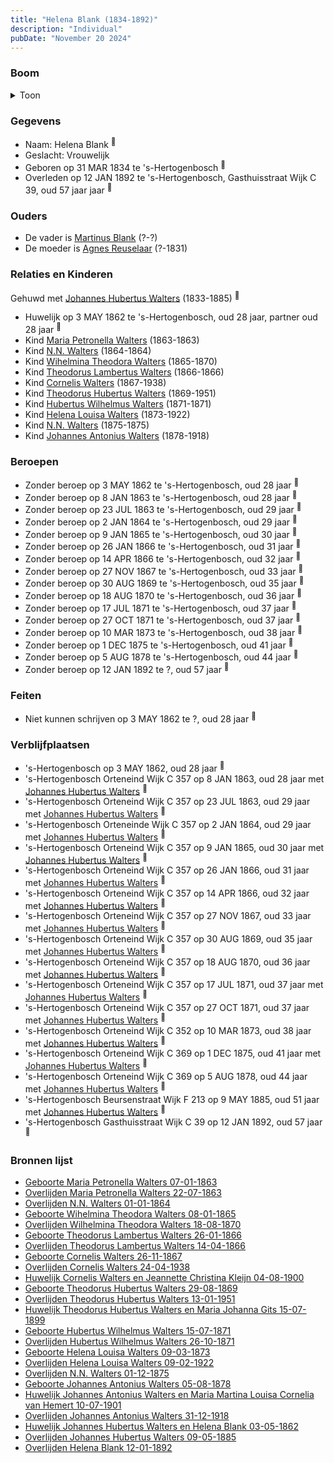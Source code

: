 ```yaml
---
title: "Helena Blank (1834-1892)"
description: "Individual"
pubDate: "November 20 2024"
---
```


### Boom
<details><summary>Toon</summary>

![test](https://www.plantuml.com/plantuml/svg/fPPjRzem4CVV-rDOxOk-Oie3UQfGMs2mhcefwjfLqpHL3l70mh6H7LIXYky-KvpGEW6Yx1tdut8_t_tjyvNCaCYMAGLoJjW22PJ264tcKy6NBEbpoWNC169IkJ3Bm8ma64w8c52y_OtJHRQ2AKvZBEHsIMPOO9wj5XXy-Eg48YdX6u0GzhX8i7YSaScSOIaxdHGHTd41NR06u0oEtrD9i8qukLE0X2qbx574vYSGIVZTikns2E7fm1rwmvxwwjjVWccoXftp6CMhbvXd6SNd5_0INdxmoVcIqXV4afU9u5B6NANNVrhdwRfJjGWVy59YYf3OvOjKlc5lu0xS_ytdsF37O0pjqBNXcMnTOv7nAMOnbvFP3gHp_egJXB3fvhFl64FBiZmBdb8odMKhJ2b_LIXheClHQkb_0CsxMz2HQa6vhD02UP9hJ353dqkh_B3eoV4jgqtSTHyskscNTtEq5hO3RxeZ5HqvLRN8EM_u3B5DOwwNIcYPKiCpeafdie0EeZfwKEcwJzysi6u3s4Zjz9SA3hsQVNDrWEyK3NIySWDtIYS8Zd4cL3vAKMcFaLL7Wu6kgDzaYuxgnzFjdkY2TFHbzALCPzVgG4xNI2q7WWkuPpB3D2LAreypp1CkAWhfr2bac6UhQFTnr50hBR0Ei6f2fUTRbEvHTkJMgQlZvxH-4zfshjIAw8AspuKI9gb0RDT47Dt_t2G9cYYp3RjZTSz4RbYheFjl2gyMRAJxvqTDwkbkkn5vDXo8nOvlHqNeHgPL_Qx5Ptlwe0OLG-HuCNrutt_S4xqsfiCjNn9PSOZyEeSeqjCXQ7RX3WSzLKMdSZWSl8o2UfVHrq5_0zVeX1y8NfS6LvTbd96gTjTwo7ZvRL8X_gEahaQDxCgZesU-VYuu7j3pTBUW1rTBJo73jWtRCMpNiDkVxS3ylcdxXXqOTWZqS6pzLW_G1BC_1PYUIwR30NeAc0uNw1lNTBI1lkSCHw2hvPKYjewexF21FZsc8m1QkQOZ1E0AiqGzq_y1)
</details>

### Gegevens
- Naam: Helena Blank <sup><a href="../s00101/" style="text-decoration:none" title="Huwelijk Theodorus Hubertus Walters en Maria Johanna Gits 15-07-1899">:link:</a></sup>
- Geslacht: Vrouwelijk
- Geboren op 31 MAR 1834 te 's-Hertogenbosch <sup><a href="../s00110/" style="text-decoration:none" title="Huwelijk Johannes Hubertus Walters en Helena Blank 03-05-1862">:link:</a></sup>
- Overleden op 12 JAN 1892 te 's-Hertogenbosch, Gasthuisstraat Wijk C 39, oud 57 jaar jaar <sup><a href="../s00129/" style="text-decoration:none" title="Overlijden Helena Blank 12-01-1892">:link:</a></sup>

### Ouders
- De vader is [Martinus Blank](../i00148/) (?-?)
- De moeder is [Agnes Reuselaar](../i00149/) (?-1831)

### Relaties en Kinderen

Gehuwd met [Johannes Hubertus Walters](../i00079/) (1833-1885) <sup><a href="../s00110/" style="text-decoration:none" title="Huwelijk Johannes Hubertus Walters en Helena Blank 03-05-1862">:link:</a></sup>
- Huwelijk op 3 MAY 1862 te 's-Hertogenbosch, oud 28 jaar, partner oud 28 jaar <sup><a href="../s00110/" style="text-decoration:none" title="Huwelijk Johannes Hubertus Walters en Helena Blank 03-05-1862">:link:</a></sup>
- Kind [Maria Petronella Walters](../i00090/) (1863-1863)
- Kind [N.N. Walters](../i00091/) (1864-1864)
- Kind [Wihelmina Theodora Walters](../i00092/) (1865-1870)
- Kind [Theodorus Lambertus Walters](../i00093/) (1866-1866)
- Kind [Cornelis Walters](../i00094/) (1867-1938)
- Kind [Theodorus Hubertus Walters](../i00075/) (1869-1951)
- Kind [Hubertus Wilhelmus Walters](../i00095/) (1871-1871)
- Kind [Helena Louisa Walters](../i00096/) (1873-1922)
- Kind [N.N. Walters](../i00097/) (1875-1875)
- Kind [Johannes Antonius Walters](../i00098/) (1878-1918)

### Beroepen
- Zonder beroep op 3 MAY 1862 te 's-Hertogenbosch, oud 28 jaar <sup><a href="../s00110/" style="text-decoration:none" title="Huwelijk Johannes Hubertus Walters en Helena Blank 03-05-1862">:link:</a></sup>
- Zonder beroep op 8 JAN 1863 te 's-Hertogenbosch, oud 28 jaar <sup><a href="../s00115/" style="text-decoration:none" title="Geboorte Maria Petronella Walters 07-01-1863">:link:</a></sup>
- Zonder beroep op 23 JUL 1863 te 's-Hertogenbosch, oud 29 jaar <sup><a href="../s00116/" style="text-decoration:none" title="Overlijden Maria Petronella Walters 22-07-1863">:link:</a></sup>
- Zonder beroep op 2 JAN 1864 te 's-Hertogenbosch, oud 29 jaar <sup><a href="../s00117/" style="text-decoration:none" title="Overlijden N.N. Walters 01-01-1864">:link:</a></sup>
- Zonder beroep op 9 JAN 1865 te 's-Hertogenbosch, oud 30 jaar <sup><a href="../s00118/" style="text-decoration:none" title="Geboorte Wihelmina Theodora Walters 08-01-1865">:link:</a></sup>
- Zonder beroep op 26 JAN 1866 te 's-Hertogenbosch, oud 31 jaar <sup><a href="../s00119/" style="text-decoration:none" title="Geboorte Theodorus Lambertus Walters 26-01-1866">:link:</a></sup>
- Zonder beroep op 14 APR 1866 te 's-Hertogenbosch, oud 32 jaar <sup><a href="../s00120/" style="text-decoration:none" title="Overlijden Theodorus Lambertus Walters 14-04-1866">:link:</a></sup>
- Zonder beroep op 27 NOV 1867 te 's-Hertogenbosch, oud 33 jaar <sup><a href="../s00121/" style="text-decoration:none" title="Geboorte Cornelis Walters 26-11-1867">:link:</a></sup>
- Zonder beroep op 30 AUG 1869 te 's-Hertogenbosch, oud 35 jaar <sup><a href="../s00100/" style="text-decoration:none" title="Geboorte Theodorus Hubertus Walters 29-08-1869">:link:</a></sup>
- Zonder beroep op 18 AUG 1870 te 's-Hertogenbosch, oud 36 jaar <sup><a href="../s00122/" style="text-decoration:none" title="Overlijden Wilhelmina Theodora Walters 18-08-1870">:link:</a></sup>
- Zonder beroep op 17 JUL 1871 te 's-Hertogenbosch, oud 37 jaar <sup><a href="../s00123/" style="text-decoration:none" title="Geboorte Hubertus Wilhelmus Walters 15-07-1871">:link:</a></sup>
- Zonder beroep op 27 OCT 1871 te 's-Hertogenbosch, oud 37 jaar <sup><a href="../s00124/" style="text-decoration:none" title="Overlijden Hubertus Wilhelmus Walters 26-10-1871">:link:</a></sup>
- Zonder beroep op 10 MAR 1873 te 's-Hertogenbosch, oud 38 jaar <sup><a href="../s00125/" style="text-decoration:none" title="Geboorte Helena Louisa Walters 09-03-1873">:link:</a></sup>
- Zonder beroep op 1 DEC 1875 te 's-Hertogenbosch, oud 41 jaar <sup><a href="../s00126/" style="text-decoration:none" title="Overlijden N.N. Walters 01-12-1875">:link:</a></sup>
- Zonder beroep op 5 AUG 1878 te 's-Hertogenbosch, oud 44 jaar <sup><a href="../s00127/" style="text-decoration:none" title="Geboorte Johannes Antonius Walters 05-08-1878">:link:</a></sup>
- Zonder beroep op 12 JAN 1892 te ?, oud 57 jaar <sup><a href="../s00129/" style="text-decoration:none" title="Overlijden Helena Blank 12-01-1892">:link:</a></sup>

### Feiten
- Niet kunnen schrijven op 3 MAY 1862 te ?, oud 28 jaar <sup><a href="../s00110/" style="text-decoration:none" title="Huwelijk Johannes Hubertus Walters en Helena Blank 03-05-1862">:link:</a></sup>

### Verblijfplaatsen
- 's-Hertogenbosch  op 3 MAY 1862, oud 28 jaar  <sup><a href="../s00110/" style="text-decoration:none" title="Huwelijk Johannes Hubertus Walters en Helena Blank 03-05-1862">:link:</a></sup>
- 's-Hertogenbosch Orteneind Wijk C 357 op 8 JAN 1863, oud 28 jaar met [Johannes Hubertus Walters](../i00079/) <sup><a href="../s00115/" style="text-decoration:none" title="Geboorte Maria Petronella Walters 07-01-1863">:link:</a></sup>
- 's-Hertogenbosch Orteneind Wijk C 357 op 23 JUL 1863, oud 29 jaar met [Johannes Hubertus Walters](../i00079/) <sup><a href="../s00116/" style="text-decoration:none" title="Overlijden Maria Petronella Walters 22-07-1863">:link:</a></sup>
- 's-Hertogenbosch Orteneinde Wijk C 357 op 2 JAN 1864, oud 29 jaar met [Johannes Hubertus Walters](../i00079/) <sup><a href="../s00117/" style="text-decoration:none" title="Overlijden N.N. Walters 01-01-1864">:link:</a></sup>
- 's-Hertogenbosch Orteneind Wijk C 357 op 9 JAN 1865, oud 30 jaar met [Johannes Hubertus Walters](../i00079/) <sup><a href="../s00118/" style="text-decoration:none" title="Geboorte Wihelmina Theodora Walters 08-01-1865">:link:</a></sup>
- 's-Hertogenbosch Orteneind Wijk C 357 op 26 JAN 1866, oud 31 jaar met [Johannes Hubertus Walters](../i00079/) <sup><a href="../s00119/" style="text-decoration:none" title="Geboorte Theodorus Lambertus Walters 26-01-1866">:link:</a></sup>
- 's-Hertogenbosch Orteneind Wijk C 357 op 14 APR 1866, oud 32 jaar met [Johannes Hubertus Walters](../i00079/) <sup><a href="../s00120/" style="text-decoration:none" title="Overlijden Theodorus Lambertus Walters 14-04-1866">:link:</a></sup>
- 's-Hertogenbosch Orteneind Wijk C 357 op 27 NOV 1867, oud 33 jaar met [Johannes Hubertus Walters](../i00079/) <sup><a href="../s00121/" style="text-decoration:none" title="Geboorte Cornelis Walters 26-11-1867">:link:</a></sup>
- 's-Hertogenbosch Orteneind Wijk C 357 op 30 AUG 1869, oud 35 jaar met [Johannes Hubertus Walters](../i00079/) <sup><a href="../s00100/" style="text-decoration:none" title="Geboorte Theodorus Hubertus Walters 29-08-1869">:link:</a></sup>
- 's-Hertogenbosch Orteneind Wijk C 357 op 18 AUG 1870, oud 36 jaar met [Johannes Hubertus Walters](../i00079/) <sup><a href="../s00122/" style="text-decoration:none" title="Overlijden Wilhelmina Theodora Walters 18-08-1870">:link:</a></sup>
- 's-Hertogenbosch Orteneind Wijk C 357 op 17 JUL 1871, oud 37 jaar met [Johannes Hubertus Walters](../i00079/) <sup><a href="../s00123/" style="text-decoration:none" title="Geboorte Hubertus Wilhelmus Walters 15-07-1871">:link:</a></sup>
- 's-Hertogenbosch Orteneind Wijk C 357 op 27 OCT 1871, oud 37 jaar met [Johannes Hubertus Walters](../i00079/) <sup><a href="../s00124/" style="text-decoration:none" title="Overlijden Hubertus Wilhelmus Walters 26-10-1871">:link:</a></sup>
- 's-Hertogenbosch Orteneind Wijk C 352 op 10 MAR 1873, oud 38 jaar met [Johannes Hubertus Walters](../i00079/) <sup><a href="../s00125/" style="text-decoration:none" title="Geboorte Helena Louisa Walters 09-03-1873">:link:</a></sup>
- 's-Hertogenbosch Orteneind Wijk C 369 op 1 DEC 1875, oud 41 jaar met [Johannes Hubertus Walters](../i00079/) <sup><a href="../s00126/" style="text-decoration:none" title="Overlijden N.N. Walters 01-12-1875">:link:</a></sup>
- 's-Hertogenbosch Orteneind Wijk C 369 op 5 AUG 1878, oud 44 jaar met [Johannes Hubertus Walters](../i00079/) <sup><a href="../s00127/" style="text-decoration:none" title="Geboorte Johannes Antonius Walters 05-08-1878">:link:</a></sup>
- 's-Hertogenbosch Beursenstraat Wijk F 213 op 9 MAY 1885, oud 51 jaar met [Johannes Hubertus Walters](../i00079/) <sup><a href="../s00128/" style="text-decoration:none" title="Overlijden Johannes Hubertus Walters 09-05-1885">:link:</a></sup>
- 's-Hertogenbosch Gasthuisstraat Wijk C 39 op 12 JAN 1892, oud 57 jaar  <sup><a href="../s00129/" style="text-decoration:none" title="Overlijden Helena Blank 12-01-1892">:link:</a></sup>

### Bronnen lijst
- [Geboorte Maria Petronella Walters 07-01-1863](../s00115/)
- [Overlijden Maria Petronella Walters 22-07-1863](../s00116/)
- [Overlijden N.N. Walters 01-01-1864](../s00117/)
- [Geboorte Wihelmina Theodora Walters 08-01-1865](../s00118/)
- [Overlijden Wilhelmina Theodora Walters 18-08-1870](../s00122/)
- [Geboorte Theodorus Lambertus Walters 26-01-1866](../s00119/)
- [Overlijden Theodorus Lambertus Walters 14-04-1866](../s00120/)
- [Geboorte Cornelis Walters 26-11-1867](../s00121/)
- [Overlijden Cornelis Walters 24-04-1938](../s00135/)
- [Huwelijk Cornelis Walters en Jeannette Christina Kleijn 04-08-1900](../s00130/)
- [Geboorte Theodorus Hubertus Walters 29-08-1869](../s00100/)
- [Overlijden Theodorus Hubertus Walters 13-01-1951](../s00109/)
- [Huwelijk Theodorus Hubertus Walters en Maria Johanna Gits 15-07-1899](../s00101/)
- [Geboorte Hubertus Wilhelmus Walters 15-07-1871](../s00123/)
- [Overlijden Hubertus Wilhelmus Walters 26-10-1871](../s00124/)
- [Geboorte Helena Louisa Walters 09-03-1873](../s00125/)
- [Overlijden Helena Louisa Walters 09-02-1922](../s00134/)
- [Overlijden N.N. Walters 01-12-1875](../s00126/)
- [Geboorte Johannes Antonius Walters 05-08-1878](../s00127/)
- [Huwelijk Johannes Antonius Walters en Maria Martina Louisa Cornelia van Hemert 10-07-1901](../s00132/)
- [Overlijden Johannes Antonius Walters 31-12-1918](../s00133/)
- [Huwelijk Johannes Hubertus Walters en Helena Blank 03-05-1862](../s00110/)
- [Overlijden Johannes Hubertus Walters 09-05-1885](../s00128/)
- [Overlijden Helena Blank 12-01-1892](../s00129/)
